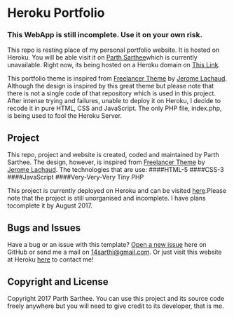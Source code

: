 # Heroku Portfolio

### This WebApp is still incomplete. Use it on your own risk.

This repo is resting place of my personal portfolio website. It is hosted on Heroku. You will be able visit it on [Parth Sarthee](http://parthsarthee.com)which is currently unavailable. Right now, its being hosted on a Heroku domain on [This Link](https://vetronus.herokuapp.com/).

This portfolio theme is inspired from [Freelancer Theme](https://github.com/jeromelachaud/freelancer-theme) by [Jerome Lachaud](https://github.com/jeromelachaud). Although the design is inspired by this great theme but please note that there is not a single code of that repository which is used in this project. After intense trying and failures, unable to deploy it on Heroku, I decide to recode it in pure HTML, CSS and JavaScript. The only PHP file, index.php, is being used to fool the Heroku Server.

## Project

This repo, project and website is created, coded and maintained by Parth
Sarthee. The design, however, is inspired from [Freelancer Theme](https://github.com/jeromelachaud/freelancer-theme) by [Jerome Lachaud](https://github.com/jeromelachaud).
The technologies that are use:
####HTML-5
####CSS-3
####JavaScript
####Very-Very-Very Tiny PHP

This project is currently deployed  on Heroku and can be visited [here](https://vetronus.herokuapp.com/).Please note that the project is still unorganised and incomplete. I have plans tocomplete it by August 2017.

## Bugs and Issues

Have a bug or an issue with this template? [Open a new issue](https://github.com/Vetronus/ParthSarthee/issues) here on GitHub or
send me a mail on 14sarthi@gmail.com. Or just visit this website at Heroku [here](https://vetronus.herokuapp.com/) to contact me!

## Copyright and License

Copyright 2017 Parth Sarthee. You can use this project and its source code freely anywhere but you will need to give credit to its developer, that is me.